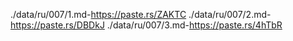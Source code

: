 
./data/ru/007/1.md-https://paste.rs/ZAKTC
./data/ru/007/2.md-https://paste.rs/DBDkJ
./data/ru/007/3.md-https://paste.rs/4hTbR